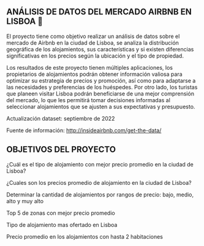 ## ANÁLISIS DE DATOS DEL MERCADO AIRBNB EN LISBOA 🔎

El proyecto tiene como objetivo realizar un análisis de datos sobre el mercado de Airbnb en la ciudad de Lisboa, se analiza la distribución geográfica de los alojamientos, sus características y si existen diferencias significativas en los precios según la ubicación y el tipo de propiedad.

Los resultados de este proyecto tienen múltiples aplicaciones, los propietarios de alojamientos podrán obtener información valiosa para optimizar su estrategia de precios y promoción, así como para adaptarse a las necesidades y preferencias de los huéspedes. Por otro lado, los turistas que planeen visitar Lisboa podrán beneficiarse de una mejor comprensión del mercado, lo que les permitirá tomar decisiones informadas al seleccionar alojamientos que se ajusten a sus expectativas y presupuesto.

Actualización dataset: septiembre de 2022

Fuente de información: http://insideairbnb.com/get-the-data/

## OBJETIVOS DEL PROYECTO
¿Cuál es el tipo de alojamiento con mejor precio promedio en la ciudad de Lisboa?

¿Cuales son los precios promedio de alojamiento en la ciudad de Lisboa?

Determinar la cantidad de alojamientos por rangos de precio: bajo, medio, alto y muy alto

Top 5 de zonas con mejor precio promedio

Tipo de alojamiento mas ofertado en Lisboa

Precio promedio en los alojamientos con hasta 2 habitaciones
